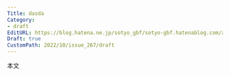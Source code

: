 ```yaml
---
Title: dasda
Category:
- draft
EditURL: https://blog.hatena.ne.jp/sotyo_gbf/sotyo-gbf.hatenablog.com/atom/entry/4207112889924049027
Draft: true
CustomPath: 2022/10/issue_267/draft
---
```


本文
